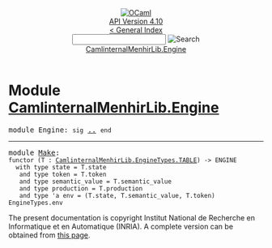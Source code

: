 <!-- ((! set title API !)) ((! set documentation !)) ((! set api !)) ((! set nobreadcrumb !)) -->
<div class="api"><header><nav class="toc brand"><a class="brand" href="https://ocaml.org/"><img src="colour-logo-gray.svg" class="svg" alt="OCaml"></a></nav><nav class="toc"><div class="toc_version"><a href="/docs" id="version-select">API Version 4.10</a></div><a href="index.html">&lt; General Index</a><div class="api_search"><input type="text" name="apisearch" id="api_search" oninput="mySearch(false);" onkeypress="this.oninput();" onclick="this.oninput();" onpaste="this.oninput();">
<img src="search_icon.svg" alt="Search" class="svg" onclick="mySearch(false)"></div>
<div id="search_results"></div><div class="toc_title"><a href="#top">CamlinternalMenhirLib.Engine</a></div><ul></ul></nav></header>

<h1>Module <a href="type_CamlinternalMenhirLib.Engine.html">CamlinternalMenhirLib.Engine</a></h1>

<pre><span id="MODULEEngine"><span class="keyword">module</span> Engine</span>: <code class="code"><span class="keyword">sig</span></code> <a href="CamlinternalMenhirLib.Engine.html">..</a> <code class="code"><span class="keyword">end</span></code></pre><hr width="100%">

<pre><span id="MODULEMake"><span class="keyword">module</span> <a href="CamlinternalMenhirLib.Engine.Make.html">Make</a></span>: <div class="sig_block"><code class="code"><span class="keyword">functor</span>&nbsp;(</code><code class="code"><span class="constructor">T</span></code><code class="code">&nbsp;:&nbsp;</code><code class="type"><a href="CamlinternalMenhirLib.EngineTypes.TABLE.html">CamlinternalMenhirLib.EngineTypes.TABLE</a></code><code class="code">)&nbsp;<span class="keywordsign">-&gt;</span>&nbsp;</code><code class="type">ENGINE</code><code class="type"> 
  with type state = T.state
   and type token = T.token
   and type semantic_value = T.semantic_value
   and type production = T.production
   and type 'a env = (T.state, T.semantic_value, T.token) EngineTypes.env</code></div></pre>
<div class="copyright">The present documentation is copyright Institut National de Recherche en Informatique et en Automatique (INRIA). A complete version can be obtained from <a href="http://caml.inria.fr/pub/docs/manual-ocaml/">this page</a>.</div></div>